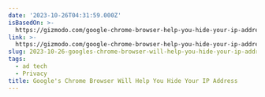 ```yaml
---
date: '2023-10-26T04:31:59.000Z'
isBasedOn: >-
  https://gizmodo.com/google-chrome-browser-help-you-hide-your-ip-address-1850950257
link: >-
  https://gizmodo.com/google-chrome-browser-help-you-hide-your-ip-address-1850950257
slug: 2023-10-26-googles-chrome-browser-will-help-you-hide-your-ip-address
tags:
  - ad tech
  - Privacy
title: Google's Chrome Browser Will Help You Hide Your IP Address
---
```


